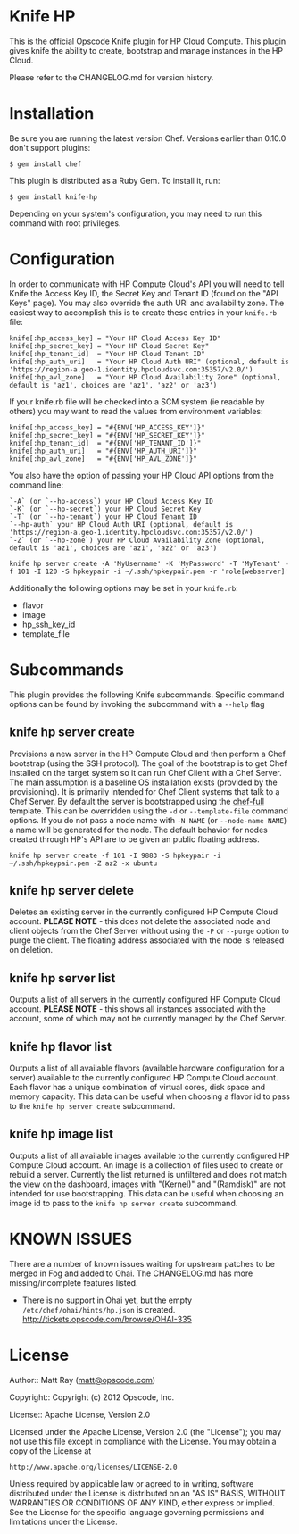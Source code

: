 Knife HP
========

This is the official Opscode Knife plugin for HP Cloud Compute. This plugin gives knife the ability to create, bootstrap and manage instances in the HP Cloud.

Please refer to the CHANGELOG.md for version history.

# Installation #

Be sure you are running the latest version Chef. Versions earlier than 0.10.0 don't support plugins:

    $ gem install chef

This plugin is distributed as a Ruby Gem. To install it, run:

    $ gem install knife-hp

Depending on your system's configuration, you may need to run this command with root privileges.

# Configuration #

In order to communicate with HP Compute Cloud's API you will need to tell Knife the Access Key ID, the Secret Key and Tenant ID (found on the "API Keys" page). You may also override the auth URI and availability zone. The easiest way to accomplish this is to create these entries in your `knife.rb` file:

    knife[:hp_access_key] = "Your HP Cloud Access Key ID"
    knife[:hp_secret_key] = "Your HP Cloud Secret Key"
    knife[:hp_tenant_id]  = "Your HP Cloud Tenant ID"
    knife[:hp_auth_uri]   = "Your HP Cloud Auth URI" (optional, default is 'https://region-a.geo-1.identity.hpcloudsvc.com:35357/v2.0/')
    knife[:hp_avl_zone]   = "Your HP Cloud Availability Zone" (optional, default is 'az1', choices are 'az1', 'az2' or 'az3')

If your knife.rb file will be checked into a SCM system (ie readable by others) you may want to read the values from environment variables:

    knife[:hp_access_key] = "#{ENV['HP_ACCESS_KEY']}"
    knife[:hp_secret_key] = "#{ENV['HP_SECRET_KEY']}"
    knife[:hp_tenant_id]  = "#{ENV['HP_TENANT_ID']}"
    knife[:hp_auth_uri]   = "#{ENV['HP_AUTH_URI']}"
    knife[:hp_avl_zone]   = "#{ENV['HP_AVL_ZONE']}"

You also have the option of passing your HP Cloud API options from the command line:

    `-A` (or `--hp-access`) your HP Cloud Access Key ID
    `-K` (or `--hp-secret`) your HP Cloud Secret Key
    `-T` (or `--hp-tenant`) your HP Cloud Tenant ID
    `--hp-auth` your HP Cloud Auth URI (optional, default is 'https://region-a.geo-1.identity.hpcloudsvc.com:35357/v2.0/')
    `-Z` (or `--hp-zone`) your HP Cloud Availability Zone (optional, default is 'az1', choices are 'az1', 'az2' or 'az3')

    knife hp server create -A 'MyUsername' -K 'MyPassword' -T 'MyTenant' -f 101 -I 120 -S hpkeypair -i ~/.ssh/hpkeypair.pem -r 'role[webserver]'

Additionally the following options may be set in your `knife.rb`:

* flavor
* image
* hp_ssh_key_id
* template_file

# Subcommands #

This plugin provides the following Knife subcommands. Specific command options can be found by invoking the subcommand with a `--help` flag

knife hp server create
----------------------

Provisions a new server in the HP Compute Cloud and then perform a Chef bootstrap (using the SSH protocol). The goal of the bootstrap is to get Chef installed on the target system so it can run Chef Client with a Chef Server. The main assumption is a baseline OS installation exists (provided by the provisioning). It is primarily intended for Chef Client systems that talk to a Chef Server. By default the server is bootstrapped using the [chef-full](https://github.com/opscode/chef/blob/master/chef/lib/chef/knife/bootstrap/chef-full.erb) template. This can be overridden using the `-d` or `--template-file` command options. If you do not pass a node name with `-N NAME` (or `--node-name NAME`) a name will be generated for the node. The default behavior for nodes created through HP's API are to be given an public floating address.

    knife hp server create -f 101 -I 9883 -S hpkeypair -i ~/.ssh/hpkeypair.pem -Z az2 -x ubuntu

knife hp server delete
----------------------

Deletes an existing server in the currently configured HP Compute Cloud account. <b>PLEASE NOTE</b> - this does not delete the associated node and client objects from the Chef Server without using the `-P` or `--purge` option to purge the client. The floating address associated with the node is released on deletion.

knife hp server list
--------------------

Outputs a list of all servers in the currently configured HP Compute Cloud account. <b>PLEASE NOTE</b> - this shows all instances associated with the account, some of which may not be currently managed by the Chef Server.

knife hp flavor list
--------------------

Outputs a list of all available flavors (available hardware configuration for a server) available to the currently configured HP Compute Cloud account. Each flavor has a unique combination of virtual cores, disk space and memory capacity. This data can be useful when choosing a flavor id to pass to the `knife hp server create` subcommand.

knife hp image list
-------------------

Outputs a list of all available images available to the currently configured HP Compute Cloud account. An image is a collection of files used to create or rebuild a server. Currently the list returned is unfiltered and does not match the view on the dashboard, images with "(Kernel)" and "(Ramdisk)" are not intended for use bootstrapping. This data can be useful when choosing an image id to pass to the `knife hp server create` subcommand.

KNOWN ISSUES
============
There are a number of known issues waiting for upstream patches to be merged in Fog and added to Ohai. The CHANGELOG.md has more missing/incomplete features listed.

* There is no support in Ohai yet, but the empty `/etc/chef/ohai/hints/hp.json` is created. http://tickets.opscode.com/browse/OHAI-335

# License #

Author:: Matt Ray (<matt@opscode.com>)

Copyright:: Copyright (c) 2012 Opscode, Inc.

License:: Apache License, Version 2.0

Licensed under the Apache License, Version 2.0 (the "License");
you may not use this file except in compliance with the License.
You may obtain a copy of the License at

    http://www.apache.org/licenses/LICENSE-2.0

Unless required by applicable law or agreed to in writing, software
distributed under the License is distributed on an "AS IS" BASIS,
WITHOUT WARRANTIES OR CONDITIONS OF ANY KIND, either express or implied.
See the License for the specific language governing permissions and
limitations under the License.
